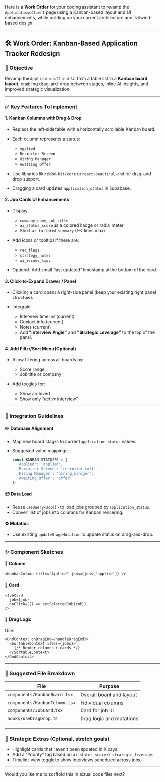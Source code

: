 Here is a **Work Order** for your coding assistant to revamp the `ApplicationsClient` page using a Kanban-based layout and UI enhancements, while building on your current architecture and Tailwind-based design.

---

## 🛠️ **Work Order: Kanban-Based Application Tracker Redesign**

### 🎯 Objective

Revamp the `ApplicationsClient` UI from a table list to a **Kanban board layout**, enabling drag-and-drop between stages, inline AI insights, and improved strategic visualization.

---

### ✅ **Key Features To Implement**

#### 1. **Kanban Columns with Drag & Drop**

* Replace the left-side table with a horizontally scrollable Kanban board.
* Each column represents a status:

  * `Applied`
  * `Recruiter Screen`
  * `Hiring Manager`
  * `Awaiting Offer`
* Use libraries like `@dnd-kit/core` or `react-beautiful-dnd` for drag-and-drop support.
* Dragging a card updates `application_status` in Supabase.

#### 2. **Job Cards UI Enhancements**

* Display:

  * `company_name`, `job_title`
  * `ai_status_score` as a colored badge or radial meter
  * Short `ai_tailored_summary` (1–2 lines max)
* Add icons or tooltips if there are:

  * `red_flags`
  * `strategy_notes`
  * `ai_resume_tips`
* Optional: Add small “last updated” timestamp at the bottom of the card.

#### 3. **Click-to-Expand Drawer / Panel**

* Clicking a card opens a right-side panel (keep your existing right panel structure).
* Integrate:

  * Interview timeline (current)
  * Contact info (current)
  * Notes (current)
  * Add **"Interview Angle"** and **"Strategic Leverage"** to the top of the panel.

#### 4. **Add Filter/Sort Menu (Optional)**

* Allow filtering across all boards by:

  * Score range
  * Job title or company
* Add toggles for:

  * Show archived
  * Show only “active interview”

---

### 🧩 Integration Guidelines

#### ✏️ Database Alignment

* Map new board stages to current `application_status` values.
* Suggested value mappings:

  ```ts
  const KANBAN_STATUSES = {
    'Applied': 'applied',
    'Recruiter Screen': 'recruiter_call',
    'Hiring Manager': 'hiring_manager',
    'Awaiting Offer': 'offer'
  };
  ```

#### 📦 Data Load

* Reuse `useQuery<Job[]>` to load jobs grouped by `application_status`.
* Convert list of jobs into columns for Kanban rendering.

#### ♻️ Mutation

* Use existing `updateStageMutation` to update status on drag-and-drop.

---

### ✨ Component Sketches

#### 📌 Column

```tsx
<KanbanColumn title="Applied" jobs={jobs['applied']} />
```

#### 📌 Card

```tsx
<JobCard
  job={job}
  onClick={() => setSelectedJob(job)}
/>
```

#### 🧩 Drag Logic

Use:

```tsx
<DndContext onDragEnd={handleDragEnd}>
  <SortableContext items={jobs}>
    {/* Render columns + cards */}
  </SortableContext>
</DndContext>
```

---

### 🔧 Suggested File Breakdown

| File                          | Purpose                  |
| ----------------------------- | ------------------------ |
| `components/KanbanBoard.tsx`  | Overall board and layout |
| `components/KanbanColumn.tsx` | Individual columns       |
| `components/JobCard.tsx`      | Card for job UI          |
| `hooks/useDragDrop.ts`        | Drag logic and mutations |

---

### 🧠 Strategic Extras (Optional, stretch goals)

* Highlight cards that haven't been updated in X days.
* Add a “Priority” tag based on `ai_status_score` or `strategic_leverage`.
* Timeline view toggle to show interviews scheduled across jobs.

---

Would you like me to scaffold this in actual code files next?
